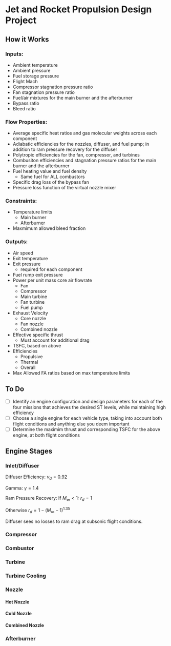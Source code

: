 # Jet and Rocket Propulsion Design Project

## How it Works

### Inputs:
- Ambient temperature
- Ambient pressure
- Fuel storage pressure
- Flight Mach
- Compressor stagnation pressure ratio
- Fan stagnation pressure ratio
- Fuel/air mixtures for the main burner and the afterburner
- Bypass ratio
- Bleed ratio

### Flow Properties:
- Average specific heat ratios and gas molecular weights across each component
- Adiabatic efficiencies for the nozzles, diffuser, and fuel pump; in addition to ram pressure recovery for the diffuser
- Polytropic efficiencies for the fan, compressor, and turbines
- Combusiton efficiencies and stagnation pressure ratios for the main burner and the afterburner
- Fuel heating value and fuel density
    - Same fuel for ALL combustors
- Specific drag loss of the bypass fan
- Pressure loss function of the virtual nozzle mixer

### Constraints:
- Temperature limits
    - Main burner
    - Afterburner
- Maxmimum allowed bleed fraction

### Outputs:
- Air speed
- Exit temperature
- Exit pressure
    - required for each component
- Fuel rump exit pressure
- Power per unit mass core air flowrate
    - Fan 
    - Compressor
    - Main turbine
    - Fan turbine
    - Fuel pump
- Exhaust Velocity
    - Core nozzle
    - Fan nozzle
    - Combined nozzle
- Effective specific thrust
    - Must account for additional drag
- TSFC, based on above
- Efficiencies
    - Propulsive
    - Thermal
    - Overall
- Max Allowed FA ratios based on max temperature limits

## To Do

- [ ] Identify an engine configuration and design parameters for each of the four missions that achieves the desired ST levels, while maintaining high efficiency
- [ ] Choose a single engine for each vehicle type, taking into account both flight conditions and anything else you deem important
- [ ] Determine the maximim thrust and corresponding TSFC for the above engine, at both flight conditions

## Engine Stages

### Inlet/Diffuser 

Diffuser Efficiency:
$\nu_d = 0.92$

Gamma:
$\gamma = 1.4$

Ram Pressure Recovery:
If $M_{\infty} < 1$: $r_{d} = 1$

Otherwise $r_{d} = 1 - (M_{\infty} - 1)^{1.35}$

Diffuser sees no losses to ram drag at subsonic flight conditions.

### Compressor
### Combustor
### Turbine
### Turbine Cooling
### Nozzle
#### Hot Nozzle
#### Cold Nozzle
#### Combined Nozzle
### Afterburner